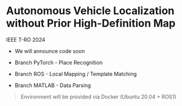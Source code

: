 # Autonomous Vehicle Localization without Prior High-Definition Map
IEEE T-RO 2024

- We will announce code soon

- Branch PyTorch - Place Recognition
- Branch ROS - Local Mapping / Template Matching
- Branch MATLAB - Data Parsing

> Environment will be provided via Docker (Ubuntu 20.04 + ROS1)

